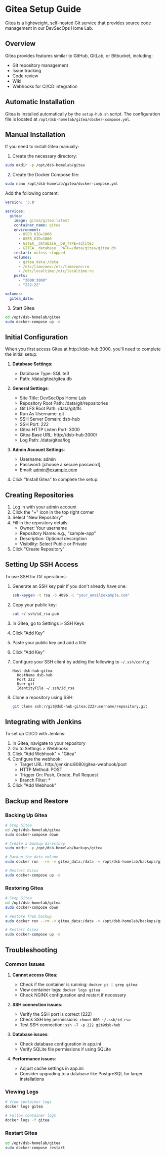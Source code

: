 # Gitea Setup Guide

Gitea is a lightweight, self-hosted Git service that provides source code management in our DevSecOps Home Lab.

## Overview

Gitea provides features similar to GitHub, GitLab, or Bitbucket, including:
- Git repository management
- Issue tracking
- Code review
- Wiki
- Webhooks for CI/CD integration

## Automatic Installation

Gitea is installed automatically by the `setup-hub.sh` script. The configuration file is located at `/opt/dsb-homelab/gitea/docker-compose.yml`.

## Manual Installation

If you need to install Gitea manually:

1. Create the necessary directory:

```bash
sudo mkdir -p /opt/dsb-homelab/gitea
```

2. Create the Docker Compose file:

```bash
sudo nano /opt/dsb-homelab/gitea/docker-compose.yml
```

Add the following content:

```yaml
version: '3.8'

services:
  gitea:
    image: gitea/gitea:latest
    container_name: gitea
    environment:
      - USER_UID=1000
      - USER_GID=1000
      - GITEA__database__DB_TYPE=sqlite3
      - GITEA__database__PATH=/data/gitea/gitea.db
    restart: unless-stopped
    volumes:
      - gitea_data:/data
      - /etc/timezone:/etc/timezone:ro
      - /etc/localtime:/etc/localtime:ro
    ports:
      - "3000:3000"
      - "222:22"

volumes:
  gitea_data:
```

3. Start Gitea:

```bash
cd /opt/dsb-homelab/gitea
sudo docker-compose up -d
```

## Initial Configuration

When you first access Gitea at http://dsb-hub:3000, you'll need to complete the initial setup:

1. **Database Settings**:
   - Database Type: SQLite3
   - Path: /data/gitea/gitea.db

2. **General Settings**:
   - Site Title: DevSecOps Home Lab
   - Repository Root Path: /data/git/repositories
   - Git LFS Root Path: /data/git/lfs
   - Run As Username: git
   - SSH Server Domain: dsb-hub
   - SSH Port: 222
   - Gitea HTTP Listen Port: 3000
   - Gitea Base URL: http://dsb-hub:3000/
   - Log Path: /data/gitea/log

3. **Admin Account Settings**:
   - Username: admin
   - Password: [choose a secure password]
   - Email: admin@example.com

4. Click "Install Gitea" to complete the setup.

## Creating Repositories

1. Log in with your admin account
2. Click the "+" icon in the top right corner
3. Select "New Repository"
4. Fill in the repository details:
   - Owner: Your username
   - Repository Name: e.g., "sample-app"
   - Description: Optional description
   - Visibility: Select Public or Private
5. Click "Create Repository"

## Setting Up SSH Access

To use SSH for Git operations:

1. Generate an SSH key pair if you don't already have one:
   ```bash
   ssh-keygen -t rsa -b 4096 -C "your_email@example.com"
   ```

2. Copy your public key:
   ```bash
   cat ~/.ssh/id_rsa.pub
   ```

3. In Gitea, go to Settings > SSH Keys
4. Click "Add Key"
5. Paste your public key and add a title
6. Click "Add Key"

7. Configure your SSH client by adding the following to `~/.ssh/config`:
   ```
   Host dsb-hub-gitea
     HostName dsb-hub
     Port 222
     User git
     IdentityFile ~/.ssh/id_rsa
   ```

8. Clone a repository using SSH:
   ```bash
   git clone ssh://git@dsb-hub-gitea:222/username/repository.git
   ```

## Integrating with Jenkins

To set up CI/CD with Jenkins:

1. In Gitea, navigate to your repository
2. Go to Settings > Webhooks
3. Click "Add Webhook" > "Gitea"
4. Configure the webhook:
   - Target URL: http://jenkins:8080/gitea-webhook/post
   - HTTP Method: POST
   - Trigger On: Push, Create, Pull Request
   - Branch Filter: *
5. Click "Add Webhook"

## Backup and Restore

### Backing Up Gitea

```bash
# Stop Gitea
cd /opt/dsb-homelab/gitea
sudo docker-compose down

# Create a backup directory
sudo mkdir -p /opt/dsb-homelab/backups/gitea

# Backup the data volume
sudo docker run --rm -v gitea_data:/data -v /opt/dsb-homelab/backups/gitea:/backup alpine tar -czf /backup/gitea-data-$(date +%Y%m%d).tar.gz -C /data ./

# Restart Gitea
sudo docker-compose up -d
```

### Restoring Gitea

```bash
# Stop Gitea
cd /opt/dsb-homelab/gitea
sudo docker-compose down

# Restore from backup
sudo docker run --rm -v gitea_data:/data -v /opt/dsb-homelab/backups/gitea:/backup alpine sh -c "rm -rf /data/* && tar -xzf /backup/gitea-data-20230101.tar.gz -C /data"

# Restart Gitea
sudo docker-compose up -d
```

## Troubleshooting

### Common Issues

1. **Cannot access Gitea**:
   - Check if the container is running: `docker ps | grep gitea`
   - View container logs: `docker logs gitea`
   - Check NGINX configuration and restart if necessary

2. **SSH connection issues**:
   - Verify the SSH port is correct (222)
   - Check SSH key permissions: `chmod 600 ~/.ssh/id_rsa`
   - Test SSH connection: `ssh -T -p 222 git@dsb-hub`

3. **Database issues**:
   - Check database configuration in app.ini
   - Verify SQLite file permissions if using SQLite

4. **Performance issues**:
   - Adjust cache settings in app.ini
   - Consider upgrading to a database like PostgreSQL for larger installations

### Viewing Logs

```bash
# View container logs
docker logs gitea

# Follow container logs
docker logs -f gitea
```

### Restart Gitea

```bash
cd /opt/dsb-homelab/gitea
sudo docker-compose restart
```